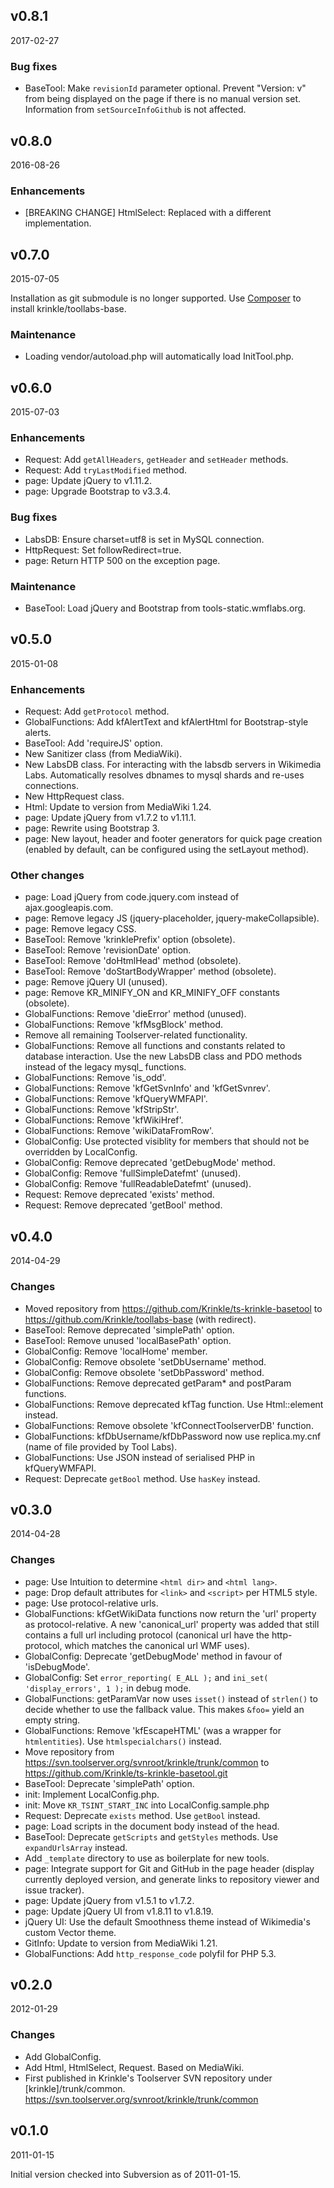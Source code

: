 ## v0.8.1
2017-02-27

### Bug fixes
* BaseTool: Make `revisionId` parameter optional. Prevent "Version: v" from
  being displayed on the page if there is no manual version set. Information
  from `setSourceInfoGithub` is not affected.

## v0.8.0
2016-08-26

### Enhancements
* [BREAKING CHANGE] HtmlSelect: Replaced with a different implementation.

## v0.7.0
2015-07-05

Installation as git submodule is no longer supported.
Use [Composer](https://getcomposer.org/) to install krinkle/toollabs-base.

### Maintenance
* Loading vendor/autoload.php will automatically load InitTool.php.

## v0.6.0
2015-07-03

### Enhancements
* Request: Add `getAllHeaders`, `getHeader` and `setHeader` methods.
* Request: Add `tryLastModified` method.
* page: Update jQuery to v1.11.2.
* page: Upgrade Bootstrap to v3.3.4.

### Bug fixes
* LabsDB: Ensure charset=utf8 is set in MySQL connection.
* HttpRequest: Set followRedirect=true.
* page: Return HTTP 500 on the exception page.

### Maintenance
* BaseTool: Load jQuery and Bootstrap from tools-static.wmflabs.org.

## v0.5.0
2015-01-08

### Enhancements
* Request: Add `getProtocol` method.
* GlobalFunctions: Add kfAlertText and kfAlertHtml for Bootstrap-style alerts.
* BaseTool: Add 'requireJS' option.
* New Sanitizer class (from MediaWiki).
* New LabsDB class. For interacting with the labsdb servers in Wikimedia Labs.
  Automatically resolves dbnames to mysql shards and re-uses connections.
* New HttpRequest class.
* Html: Update to version from MediaWiki 1.24.
* page: Update jQuery from v1.7.2 to v1.11.1.
* page: Rewrite using Bootstrap 3.
* page: New layout, header and footer generators for quick page creation
  (enabled by default, can be configured using the setLayout method).

### Other changes
* page: Load jQuery from code.jquery.com instead of ajax.googleapis.com.
* page: Remove legacy JS (jquery-placeholder, jquery-makeCollapsible).
* page: Remove legacy CSS.
* BaseTool: Remove 'krinklePrefix' option (obsolete).
* BaseTool: Remove 'revisionDate' option.
* BaseTool: Remove 'doHtmlHead' method (obsolete).
* BaseTool: Remove 'doStartBodyWrapper' method (obsolete).
* page: Remove jQuery UI (unused).
* page: Remove KR_MINIFY_ON and KR_MINIFY_OFF constants (obsolete).
* GlobalFunctions: Remove 'dieError' method (unused).
* GlobalFunctions: Remove 'kfMsgBlock' method.
* Remove all remaining Toolserver-related functionality.
* GlobalFunctions: Remove all functions and constants related to database
  interaction. Use the new LabsDB class and PDO methods instead of the legacy
  mysql_ functions.
* GlobalFunctions: Remove 'is_odd'.
* GlobalFunctions: Remove 'kfGetSvnInfo' and 'kfGetSvnrev'.
* GlobalFunctions: Remove 'kfQueryWMFAPI'.
* GlobalFunctions: Remove 'kfStripStr'.
* GlobalFunctions: Remove 'kfWikiHref'.
* GlobalFunctions: Remove 'wikiDataFromRow'.
* GlobalConfig: Use protected visiblity for members that should not be overridden by LocalConfig.
* GlobalConfig: Remove deprecated 'getDebugMode' method.
* GlobalConfig: Remove 'fullSimpleDatefmt' (unused).
* GlobalConfig: Remove 'fullReadableDatefmt' (unused).
* Request: Remove deprecated 'exists' method.
* Request: Remove deprecated 'getBool' method.

## v0.4.0
2014-04-29

### Changes
* Moved repository from https://github.com/Krinkle/ts-krinkle-basetool
  to https://github.com/Krinkle/toollabs-base (with redirect).
* BaseTool: Remove deprecated 'simplePath' option.
* BaseTool: Remove unused 'localBasePath' option.
* GlobalConfig: Remove 'localHome' member.
* GlobalConfig: Remove obsolete 'setDbUsername' method.
* GlobalConfig: Remove obsolete 'setDbPassword' method.
* GlobalFunctions: Remove deprecated getParam* and postParam functions.
* GlobalFunctions: Remove deprecated kfTag function. Use Html::element instead.
* GlobalFunctions: Remove obsolete 'kfConnectToolserverDB' function.
* GlobalFunctions: kfDbUsername/kfDbPassword now use replica.my.cnf (name of file provided by Tool Labs).
* GlobalFunctions: Use JSON instead of serialised PHP in kfQueryWMFAPI.
* Request: Deprecate `getBool` method. Use `hasKey` instead.

## v0.3.0
2014-04-28

### Changes
* page: Use Intuition to determine `<html dir>` and `<html lang>`.
* page: Drop default attributes for `<link>` and `<script>` per HTML5 style.
* page: Use protocol-relative urls.
* GlobalFunctions: kfGetWikiData functions now return the 'url' property as protocol-relative.
  A new 'canonical_url' property was added that still contains a full url including protocol
  (canonical url have the http-protocol, which matches the canonical url WMF uses).
* GlobalConfig: Deprecate 'getDebugMode' method in favour of 'isDebugMode'.
* GlobalConfig: Set `error_reporting( E_ALL );` and `ini_set( 'display_errors', 1 );` in debug mode.
* GlobalFunctions: getParamVar now uses `isset()` instead of `strlen()` to decide whether to use
  the fallback value. This makes `&foo=` yield an empty string.
* GlobalFunctions: Remove 'kfEscapeHTML' (was a wrapper for `htmlentities`). Use
  `htmlspecialchars()` instead.
* Move repository from https://svn.toolserver.org/svnroot/krinkle/trunk/common
  to https://github.com/Krinkle/ts-krinkle-basetool.git
* BaseTool: Deprecate 'simplePath' option.
* init: Implement LocalConfig.php.
* init: Move `KR_TSINT_START_INC` into LocalConfig.sample.php
* Request: Deprecate `exists` method. Use `getBool` instead.
* page: Load scripts in the document body instead of the head.
* BaseTool: Deprecate `getScripts` and `getStyles` methods. Use `expandUrlsArray` instead.
* Add `_template` directory to use as boilerplate for new tools.
* page: Integrate support for Git and GitHub in the page header (display currently deployed version,
  and generate links to repository viewer and issue tracker).
* page: Update jQuery from v1.5.1 to v1.7.2.
* page: Update jQuery UI from v1.8.11 to v1.8.19.
* jQuery UI: Use the default Smoothness theme instead of Wikimedia's custom Vector theme.
* GitInfo: Update to version from MediaWiki 1.21.
* GlobalFunctions: Add `http_response_code` polyfil for PHP 5.3.

## v0.2.0
2012-01-29

### Changes
* Add GlobalConfig.
* Add Html, HtmlSelect, Request. Based on MediaWiki.
* First published in Krinkle's Toolserver SVN repository under [krinkle]/trunk/common.
  https://svn.toolserver.org/svnroot/krinkle/trunk/common

## v0.1.0
2011-01-15

Initial version checked into Subversion as of 2011-01-15.
